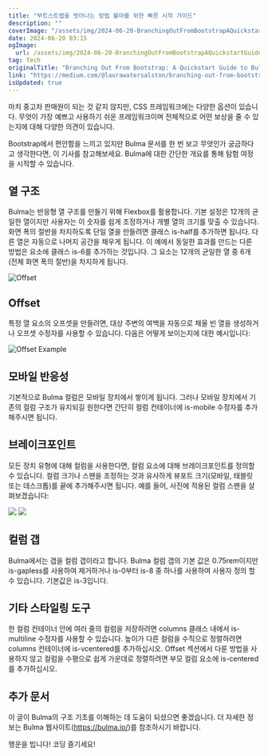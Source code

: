```yaml
---
title: "부트스트랩을 벗어나는 방법 불마를 위한 빠른 시작 가이드"
description: ""
coverImage: "/assets/img/2024-06-20-BranchingOutFromBootstrapAQuickstartGuidetoBulma_0.png"
date: 2024-06-20 03:15
ogImage:
  url: /assets/img/2024-06-20-BranchingOutFromBootstrapAQuickstartGuidetoBulma_0.png
tag: Tech
originalTitle: "Branching Out From Bootstrap: A Quickstart Guide to Bulma"
link: "https://medium.com/@laurawatersalston/branching-out-from-bootstrap-a-quickstart-guide-to-bulma-eaa9950ab3e1"
isUpdated: true
---
```


마치 중고차 판매원이 되는 것 같지 않지만, CSS 프레임워크에는 다양한 옵션이 있습니다. 무엇이 가장 예쁘고 사용하기 쉬운 프레임워크이며 전체적으로 어떤 보상을 줄 수 있는지에 대해 다양한 의견이 있습니다.

Bootstrap에서 편안함을 느끼고 있지만 Bulma 문서를 한 번 보고 무엇인가 궁금하다고 생각한다면, 이 기사를 참고해보세요. Bulma에 대한 간단한 개요를 통해 탐험 여정을 시작할 수 있습니다.

## 열 구조

Bulma는 반응형 열 구조를 만들기 위해 Flexbox를 활용합니다. 기본 설정은 12개의 균일한 열이지만 사용자는 이 숫자를 쉽게 조정하거나 개별 열의 크기를 맞출 수 있습니다. 화면 폭의 절반을 차지하도록 단일 열을 만들려면 클래스 is-half를 추가하면 됩니다. 다른 열은 자동으로 나머지 공간을 채우게 됩니다. 이 예에서 동일한 효과를 만드는 다른 방법은 요소에 클래스 is-6를 추가하는 것입니다. 그 요소는 12개의 균일한 열 중 6개(전체 화면 폭의 절반)을 차지하게 됩니다.

<!-- seedividend - 사각형 -->

<ins class="adsbygoogle"
     style="display:block"
     data-ad-client="ca-pub-4877378276818686"
     data-ad-slot="1898504329"
     data-ad-format="auto"
     data-full-width-responsive="true"></ins>

<script>
     (adsbygoogle = window.adsbygoogle || []).push({});
</script>

![Offset](/assets/img/2024-06-20-BranchingOutFromBootstrapAQuickstartGuidetoBulma_0.png)

## Offset

특정 열 요소의 오프셋을 만들려면, 대상 주변의 여백을 자동으로 채울 빈 열을 생성하거나 오프셋 수정자를 사용할 수 있습니다. 다음은 어떻게 보이는지에 대한 예시입니다:

![Offset Example](/assets/img/2024-06-20-BranchingOutFromBootstrapAQuickstartGuidetoBulma_1.png)

<!-- seedividend - 사각형 -->

<ins class="adsbygoogle"
     style="display:block"
     data-ad-client="ca-pub-4877378276818686"
     data-ad-slot="1898504329"
     data-ad-format="auto"
     data-full-width-responsive="true"></ins>

<script>
     (adsbygoogle = window.adsbygoogle || []).push({});
</script>

## 모바일 반응성

기본적으로 Bulma 컬럼은 모바일 장치에서 쌓이게 됩니다. 그러나 모바일 장치에서 기존의 컬럼 구조가 유지되길 원한다면 간단히 컬럼 컨테이너에 is-mobile 수정자를 추가해주시면 됩니다.

## 브레이크포인트

모든 장치 유형에 대해 컬럼을 사용한다면, 컬럼 요소에 대해 브레이크포인트를 정의할 수 있습니다. 컬럼 크기나 스팬을 조정하는 것과 유사하게 뷰포트 크기(모바일, 태블릿 또는 데스크톱)를 끝에 추가해주시면 됩니다. 예를 들어, 사진에 적용된 컬럼 스팬을 살펴보겠습니다:

<!-- seedividend - 사각형 -->

<ins class="adsbygoogle"
     style="display:block"
     data-ad-client="ca-pub-4877378276818686"
     data-ad-slot="1898504329"
     data-ad-format="auto"
     data-full-width-responsive="true"></ins>

<script>
     (adsbygoogle = window.adsbygoogle || []).push({});
</script>

<div class="columns">
  <div id=”popsiclePhoto” class="column
   is-4-desktop is-6-tablet is-8-mobile/>

<img src="/assets/img/2024-06-20-BranchingOutFromBootstrapAQuickstartGuidetoBulma_2.png" />

<img src="/assets/img/2024-06-20-BranchingOutFromBootstrapAQuickstartGuidetoBulma_3.png" />

<img src="/assets/img/2024-06-20-BranchingOutFromBootstrapAQuickstartGuidetoBulma_4.png" />

<!-- seedividend - 사각형 -->

<ins class="adsbygoogle"
     style="display:block"
     data-ad-client="ca-pub-4877378276818686"
     data-ad-slot="1898504329"
     data-ad-format="auto"
     data-full-width-responsive="true"></ins>

<script>
     (adsbygoogle = window.adsbygoogle || []).push({});
</script>

## 컬럼 갭

Bulma에서는 갭을 컬럼 갭이라고 합니다. Bulma 컬럼 갭의 기본 값은 0.75rem이지만 is-gapless를 사용하여 제거하거나 is-0부터 is-8 중 하나를 사용하여 사용자 정의 할 수 있습니다. 기본값은 is-3입니다.

## 기타 스타일링 도구

한 컬럼 컨테이너 안에 여러 줄의 컬럼을 저장하려면 columns 클래스 내에서 is-multiline 수정자를 사용할 수 있습니다. 높이가 다른 컬럼을 수직으로 정렬하려면 columns 컨테이너에 is-vcentered를 추가하십시오. Offset 섹션에서 다룬 방법을 사용하지 않고 컬럼을 수평으로 쉽게 가운데로 정렬하려면 부모 컬럼 요소에 is-centered를 추가하십시오.

<!-- seedividend - 사각형 -->

<ins class="adsbygoogle"
     style="display:block"
     data-ad-client="ca-pub-4877378276818686"
     data-ad-slot="1898504329"
     data-ad-format="auto"
     data-full-width-responsive="true"></ins>

<script>
     (adsbygoogle = window.adsbygoogle || []).push({});
</script>

## 추가 문서

이 글이 Bulma의 구조 기초를 이해하는 데 도움이 되셨으면 좋겠습니다. 더 자세한 정보는 Bulma 웹사이트(https://bulma.io/)를 참조하시기 바랍니다.

행운을 빕니다! 코딩 즐기세요!
